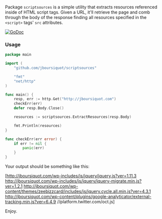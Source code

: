 Package `scriptsources` is a simple utility that extracts resources referenced inside of HTML script tags. Given a URL, it'll retrieve the page and comb through the body of the response finding all resources specified in the  `<script>` tags' `src` attributes.

[![GoDoc](https://godoc.org/github.com/jboursiquot/scriptsources?status.svg)](http://godoc.org/github.com/jboursiquot/scriptsources)

### Usage

```go
package main

import (
	"github.com/jboursiquot/scriptsources"

	"fmt"
	"net/http"
)

func main() {
	resp, err := http.Get("http://jboursiquot.com")
	checkErr(err)
	defer resp.Body.Close()

	resources := scriptsources.ExtractResources(resp.Body)

	fmt.Println(resources)
}

func checkErr(err error) {
	if err != nil {
		panic(err)
	}
}
```

Your output should be something like this:

[http://jboursiquot.com/wp-includes/js/jquery/jquery.js?ver=1.11.3 http://jboursiquot.com/wp-includes/js/jquery/jquery-migrate.min.js?ver=1.2.1 http://jboursiquot.com/wp-content/themes/zeebizzcard/includes/js/jquery.cycle.all.min.js?ver=4.3.1 http://jboursiquot.com/wp-content/plugins/google-analyticator/external-tracking.min.js?ver=6.4.9 //platform.twitter.com/oct.js]

Enjoy.
